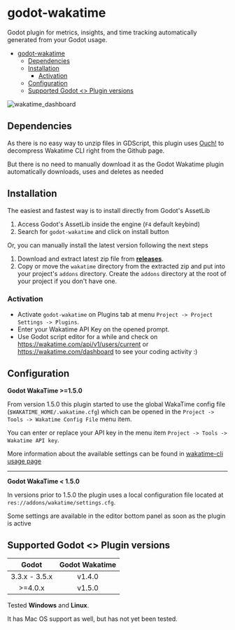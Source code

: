 # godot-wakatime

Godot plugin for metrics, insights, and time tracking automatically generated from your Godot usage.

- [godot-wakatime](#godot-wakatime)
  - [Dependencies](#dependencies)
  - [Installation](#installation)
	- [Activation](#activation)
  - [Configuration](#configuration)
  - [Supported Godot \<\> Plugin versions](#supported-godot--plugin-versions)


![wakatime_dashboard](https://user-images.githubusercontent.com/1638660/40685625-24ec905a-636b-11e8-8c78-6d1ed833466d.png)


## Dependencies

As there is no easy way to unzip files in GDScript, this plugin uses [Ouch!](https://github.com/ouch-org/ouch) to decompress Wakatime CLI right from the Github page.

But there is no need to manually download it as the Godot Wakatime plugin automatically downloads, uses and deletes as needed


## Installation

The easiest and fastest way is to install directly from Godot's AssetLib

1. Access Godot's AssetLib inside the engine (`F4` default keybind)
2. Search for `godot-wakatime` and click on install button

Or, you can manually install the latest version following the next steps

1. Download and extract latest zip file from [**releases**](https://github.com/thomazthz/godot-wakatime/releases).
2. Copy or move the `wakatime` directory from the extracted zip and put into your project's `addons` directory. Create the `addons` directory at the root of your project if you don't have one.


### Activation

- Activate `godot-wakatime` on Plugins tab at menu `Project -> Project Settings -> Plugins`.
- Enter your Wakatime API Key on the opened prompt.
- Use Godot script editor for a while and check on https://wakatime.com/api/v1/users/current or https://wakatime.com/dashboard to see your coding activity :)


## Configuration

**Godot WakaTime >=1.5.0**

From version 1.5.0 this plugin started to use the global WakaTime config file (`$WAKATIME_HOME/.wakatime.cfg`) which can be opened in the `Project -> Tools -> Wakatime Config File` menu item.

You can enter or replace your API key in the menu item `Project -> Tools -> Wakatime API key`.

More information about the available settings can be found in [wakatime-cli usage page](https://github.com/wakatime/wakatime-cli/blob/develop/USAGE.md)

---

**Godot WakaTime < 1.5.0**

In versions prior to 1.5.0 the plugin uses a local configuration file located at `res://addons/wakatime/settings.cfg`.

Some settings are available in the editor bottom panel as soon as the plugin is active



## Supported Godot <> Plugin versions

|     Godot     | Godot Wakatime |
| :-----------: | :------------: |
| 3.3.x - 3.5.x |     v1.4.0     |
|    >=4.0.x    |     v1.5.0     |

Tested **Windows** and **Linux**.

It has Mac OS support as well, but has not yet been tested.
